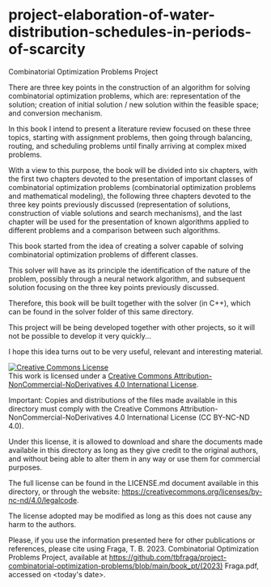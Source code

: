 # project-elaboration-of-water-distribution-schedules-in-periods-of-scarcity

Combinatorial Optimization Problems Project

There are three key points in the construction of an algorithm for solving combinatorial optimization problems, which are: representation of the solution; creation of initial solution / new solution within the feasible space; and conversion mechanism.

In this book I intend to present a literature review focused on these three topics, starting with assignment problems, then going through balancing, routing, and scheduling problems until finally arriving at complex mixed problems.

With a view to this purpose, the book will be divided into six chapters, with the first two chapters devoted to the presentation of important classes of combinatorial optimization problems (combinatorial optimization problems and mathematical modeling), the following three chapters devoted to the three key points previously discussed (representation of solutions, construction of viable solutions and search mechanisms), and the last chapter will be used for the presentation of known algorithms applied to different problems and a comparison between such algorithms.

This book started from the idea of creating a solver capable of solving combinatorial optimization problems of different classes.

This solver will have as its principle the identification of the nature of the problem, possibly through a neural network algorithm, and subsequent solution focusing on the three key points previously discussed.

Therefore, this book will be built together with the solver (in C++), which can be found in the solver folder of this same directory.

This project will be being developed together with other projects, so it will not be possible to develop it very quickly...

I hope this idea turns out to be very useful, relevant and interesting material.

<a rel="license" href="http://creativecommons.org/licenses/by-nc-nd/4.0/"><img alt="Creative Commons License" style="border-width:0" src="https://i.creativecommons.org/l/by-nc-nd/4.0/88x31.png" /></a><br />This work is licensed under a <a rel="license" href="http://creativecommons.org/licenses/by-nc-nd/4.0/">Creative Commons Attribution-NonCommercial-NoDerivatives 4.0 International License</a>.

Important: Copies and distributions of the files made available in this directory must comply with the Creative Commons Attribution-NonCommercial-NoDerivatives 4.0 International License (CC BY-NC-ND 4.0).

Under this license, it is allowed to download and share the documents made available in this directory as long as they give credit to the original authors, and without being able to alter them in any way or use them for commercial purposes.

The full license can be found in the LICENSE.md document available in this directory, or through the website: https://creativecommons.org/licenses/by-nc-nd/4.0/legalcode.

The license adopted may be modified as long as this does not cause any harm to the authors.

Please, if you use the information presented here for other publications or references, please cite using Fraga, T. B. 2023. Combinatorial Optimization Problems Project, available at https://github.com/tbfraga/project-combinatorial-optimization-problems/blob/main/book_pt/(2023) Fraga.pdf, accessed on <today's date>.
